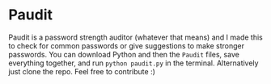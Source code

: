 # Paudit
Paudit is a password strength auditor (whatever that means) and I made this to check for common passwords or give suggestions to make stronger passwords.
You can download Python and then the `Paudit` files, save everything together, and run `python paudit.py` in the terminal. Alternatively just clone the repo. Feel free to contribute :)

